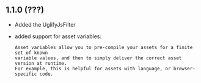 1.1.0 (???)
---------------------

 * Added the UglifyJsFilter
 * added support for asset variables: 
 
       Asset variables allow you to pre-compile your assets for a finite set of known
       variable values, and then to simply deliver the correct asset version at runtime.
       For example, this is helpful for assets with language, or browser-specific code.
